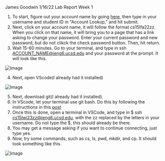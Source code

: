 James Goodwin
1/16/22
Lab Report Week 1

1. To start, figure out your account name by going [here](https://encrypted-tbn0.gstatic.com/images?q=tbn:ANd9GcSVKwPS8iJZvIqVveF8sfNB_yRn7o1MCEs2mxHpmow&s), then type in your username and student ID in "Account Lookup," and hit submit.
2. Next, click on your account name, it will follow the format cs15lfa22zz. When you click on that name, it will bring you to a page that has a link asking to change your password. Enter your current password and new password, but do not clikck the check password button. Then, hit return. 
3. Wait 15-60 minutes. Go to your terminal, and type in ssh ACCOUNT_NAME@ieng6.ucsd.edu and your password at the prompt. It will look like this. 

![Image](https://i.imgur.com/RV3rXxQ.png)

4. Next, open VScode(I already had it installed) 

![Image](https://i.imgur.com/RV3rXxQ.png)

5. Next, download git(I already had it installed).
6. In VScode, let your terminal use git bash. Do this by following the instructtions in this [post](https://stackoverflow.com/questions/42606837/how-do-i-use-bash-on-windows-from-the-visual-studio-code-integrated-terminal/50527994#50527994)
7. Once this is done, open a terminal in VSCode, and type in $ ssh cs15lwi23zz@ieng6.ucsd.edu, with the zz replaced by the letters in your username. Do not type the $, this should already be there. 
8. You may get a message asking if you want to continue connecting, just type yes. 
9. Now, try some commands, such as cs, ls, pwd, mkdir, and cp. It should look something like this.

![Image](https://i.imgur.com/fWPZkeO.png)

